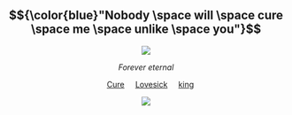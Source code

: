 <div align="center">

## $${\color{blue}"Nobody \space will \space cure \space me \space unlike \space you"}$$

<img src="https://github.com/user-attachments/assets/7bb671aa-b25f-48fa-8801-4189b79e2076" />
</p>

</p>

*Forever eternal*

&nbsp;&nbsp;&nbsp; [Cure](https://github.com/cvremp3) &nbsp;&nbsp;&nbsp; [Lovesick](https://github.com/LovesickObsession) &nbsp;&nbsp;&nbsp; [king](https://github.com/FUUTA-KAJlYAMA)

<img src="https://github.com/user-attachments/assets/4649a1bf-8374-4502-8389-c50ec3bf52fd" />
</p>

